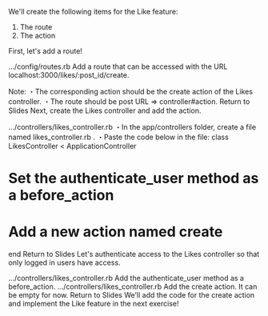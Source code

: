 We'll create the following items for the Like feature:
1. The route
2. The action
 
First, let's add a route!
  
.../config/routes.rb
Add a route that can be accessed with the URL localhost:3000/likes/:post_id/create.
 
Note:
・The corresponding action should be the create action of the Likes controller.
・The route should be post URL => controller#action.
Return to Slides
Next, create the Likes controller and add the action.
  
.../controllers/likes_controller.rb
・In the app/controllers folder, create a file named 
likes_controller.rb
.
・Paste the code below in the file:
class LikesController < ApplicationController
  # Set the authenticate_user method as a before_action  
  
  # Add a new action named create
  
  
end
Return to Slides
Let's authenticate access to the Likes controller so that only logged in users have access.
  
.../controllers/likes_controller.rb
Add the authenticate_user method as a before_action.
.../controllers/likes_controller.rb
Add the create action. It can be empty for now. 
Return to Slides
We'll add the code for the create action and implement the Like feature in the next exercise!
